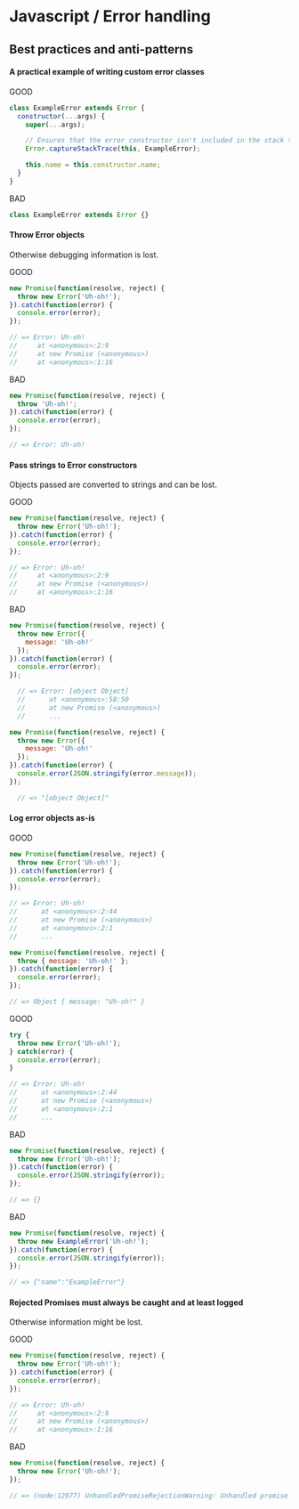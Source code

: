 # Javascript / Error handling

## Best practices and anti-patterns

#### A practical example of writing custom error classes

GOOD

```js
class ExampleError extends Error {
  constructor(...args) {
    super(...args);

    // Ensures that the error constructor isn't included in the stack trace.
    Error.captureStackTrace(this, ExampleError);

    this.name = this.constructor.name;
  }
}
```

BAD

```js
class ExampleError extends Error {}
```

#### Throw Error objects

Otherwise debugging information is lost.

GOOD

```js
new Promise(function(resolve, reject) {
  throw new Error('Uh-oh!');
}).catch(function(error) {
  console.error(error);
});

// => Error: Uh-oh!
//     at <anonymous>:2:9
//     at new Promise (<anonymous>)
//     at <anonymous>:1:16
```

BAD

```js
new Promise(function(resolve, reject) {
  throw 'Uh-oh!';
}).catch(function(error) {
  console.error(error);
});

// => Error: Uh-oh!
```

#### Pass strings to Error constructors

Objects passed are converted to strings and can be lost.

GOOD

```js
new Promise(function(resolve, reject) {
  throw new Error('Uh-oh!');
}).catch(function(error) {
  console.error(error);
});

// => Error: Uh-oh!
//     at <anonymous>:2:9
//     at new Promise (<anonymous>)
//     at <anonymous>:1:16
```

BAD

```js
new Promise(function(resolve, reject) {
  throw new Error({
    message: 'Uh-oh!'
  });
}).catch(function(error) {
  console.error(error);
});

  // => Error: [object Object]
  //      at <anonymous>:58:50
  //      at new Promise (<anonymous>)
  //      ...
```

```js
new Promise(function(resolve, reject) {
  throw new Error({
    message: 'Uh-oh!'
  });
}).catch(function(error) {
  console.error(JSON.stringify(error.message));
});

  // => "[object Object]"
```

#### Log error objects as-is

GOOD

```js
new Promise(function(resolve, reject) {
  throw new Error('Uh-oh!');
}).catch(function(error) {
  console.error(error);
});

// => Error: Uh-oh!
//      at <anonymous>:2:44
//      at new Promise (<anonymous>)
//      at <anonymous>:2:1
//      ...
```


```js
new Promise(function(resolve, reject) {
  throw { message: 'Uh-oh!' };
}).catch(function(error) {
  console.error(error);
});

// => Object { message: "Uh-oh!" }
```

GOOD

```js
try {
  throw new Error('Uh-oh!');
} catch(error) {
  console.error(error);
}

// => Error: Uh-oh!
//      at <anonymous>:2:44
//      at new Promise (<anonymous>)
//      at <anonymous>:2:1
//      ...
```

BAD

```js
new Promise(function(resolve, reject) {
  throw new Error('Uh-oh!');
}).catch(function(error) {
  console.error(JSON.stringify(error));
});

// => {}
```

BAD

```js
new Promise(function(resolve, reject) {
  throw new ExampleError('Uh-oh!');
}).catch(function(error) {
  console.error(JSON.stringify(error));
});

// => {"name":"ExampleError"}
```

#### Rejected Promises must always be caught and at least logged

Otherwise information might be lost.

GOOD

```js
new Promise(function(resolve, reject) {
  throw new Error('Uh-oh!');
}).catch(function(error) {
  console.error(error);
});

// => Error: Uh-oh!
//     at <anonymous>:2:9
//     at new Promise (<anonymous>)
//     at <anonymous>:1:16
```

BAD

```js
new Promise(function(resolve, reject) {
  throw new Error('Uh-oh!');
});

// => (node:12977) UnhandledPromiseRejectionWarning: Unhandled promise rejection (rejection id: 1): Error: Uh-oh!
```